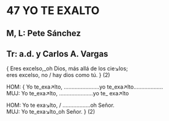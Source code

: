 # 47 YO TE EXALTO

## M, L: Pete Sánchez
## Tr: a.d. y Carlos A. Vargas

{ Eres excelso,_oh Dios, más allá de los cie↘los;  
eres excelso, no / hay dios como tú. } (2)  

HOM: { Yo te_exa↗lto, .......................yo te_exa↗lto...................  
MUJ: Yo te_exa↗lto, ......................yo te_ exa↗lto  

HOM: Yo te exa↘lto, / ..................oh Señor.  
MUJ: Yo te_exa↘lto_oh Señor. } (2)  

